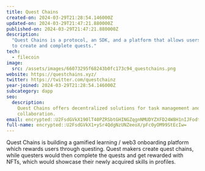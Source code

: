 ```yaml
---
title: Quest Chains
created-on: 2024-03-29T21:28:54.146000Z
updated-on: 2024-03-29T21:47:21.880000Z
published-on: 2024-03-29T21:47:21.880000Z
description:
  "Quest Chains is a protocol, an SDK, and a platform that allows users
  to create and complete quests."
tech:
  - filecoin
image:
  src: /assets/images/66073295f68243b0fc173c94_questchains.png
website: https://questchains.xyz/
twitter: https://twitter.com/questchainz
year-joined: 2024-03-29T21:28:54.146000Z
subcategory: dapp
seo:
  description:
    Quest Chains offers decentralized solutions for task management and
    collaboration.
email: encrypted::U2FsdGVkX190lT40PZRSbtGHINGZqgnNMUDYZXFD24W8H1nIJFodtrLKrdEI3H9G
full-name: encrypted::U2FsdGVkX1+ySr4QdgNzUNZeeoX/pFc0yOM99StEcIw=
---
```


Quest Chains is building a gamified learning / web3 onboarding platform which rewards users through questing. Quest makers create quest chains, while questers would then complete the quests and get rewarded with NFTs, which would showcase their newly acquired skills in profiles.

